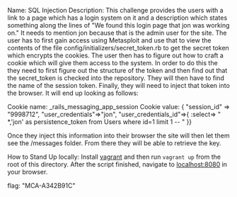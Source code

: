 Name: SQL Injection
Description: This challenge provides the users with a link to a page which has a login system on it and a description which states something along the lines of "We found this login page that jon was working on." It needs to mention jon because that is the admin user for the site. The user has to first gain access using Metasploit and use that to view the contents of the file config/initializers/secret_token.rb to get the secret token which encrypts the cookies. The user then has to figure out how to craft a cookie which will give them access to the system. In order to do this the they need to first figure out the structure of the token and then find out that the secret_token is checked into the repository. They will then have to find the name of the session token. Finally, they will need to inject that token into the browser. It will end up looking as follows:

Cookie name: _rails_messaging_app_session
Cookie value: { "session_id" => "9998712", "user_credentials"=>"jon", "user_credentials_id"=>{ :select=> " *,'jon' as persistence_token from Users where id=1 limit 1 -- " }}

Once they inject this information into their browser the site will then let them see the /messages folder. From there they will be able to retrieve the key.

How to Stand Up locally: Install [vagrant](http://vagrantup.com/) and then run `vagrant up` from the root of this directory. After the script finished, navigate to [localhost:8080](http://localhost:8080) in your browser.

flag: "MCA-A342B91C"